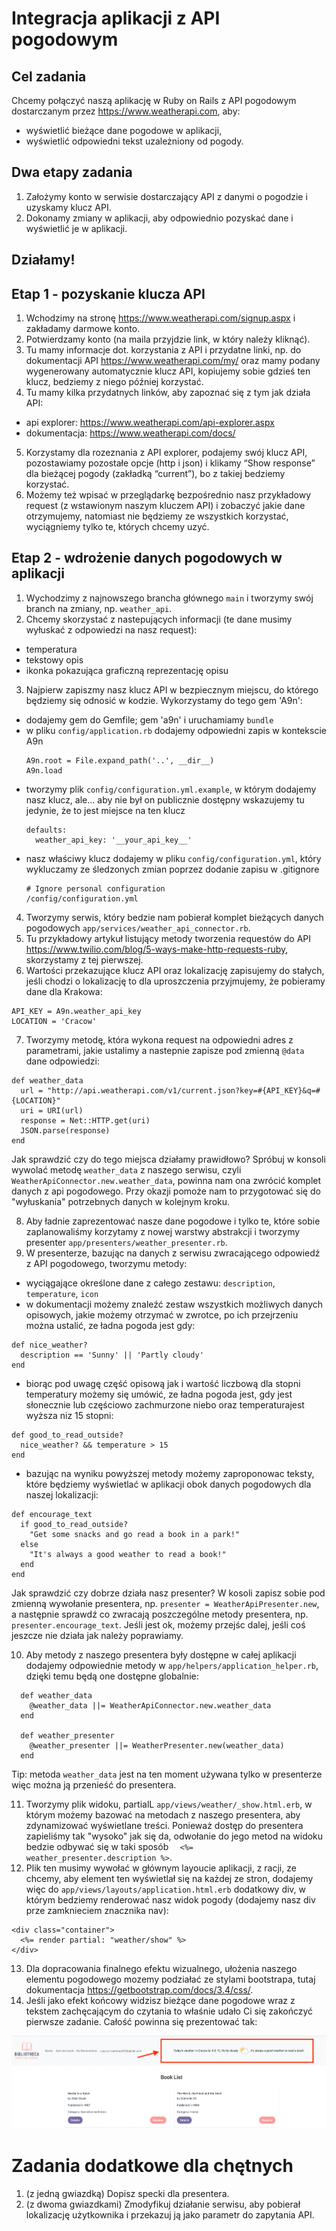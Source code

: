 # Integracja aplikacji z API pogodowym

## Cel zadania

Chcemy połączyć naszą aplikację w Ruby on Rails z API pogodowym dostarczanym przez https://www.weatherapi.com, aby:
- wyświetlić bieżące dane pogodowe w aplikacji,
- wyświetlić odpowiedni tekst uzależniony od pogody.

## Dwa etapy zadania

1. Założymy konto w serwisie dostarczający API z danymi o pogodzie i uzyskamy klucz API.
2. Dokonamy zmiany w aplikacji, aby odpowiednio pozyskać dane i wyświetlić je w aplikacji.

## Działamy!

## Etap 1 - pozyskanie klucza API

1. Wchodzimy na stronę https://www.weatherapi.com/signup.aspx i zakładamy darmowe konto.
2. Potwierdzamy konto (na maila przyjdzie link, w który należy kliknąć).
3. Tu mamy informacje dot. korzystania z API i przydatne linki, np. do dokumentacji API https://www.weatherapi.com/my/ oraz mamy podany wygenerowany automatycznie klucz API, kopiujemy sobie gdzieś ten klucz, bedziemy z niego później korzystać.
4. Tu mamy kilka przydatnych linków, aby zapoznać się z tym jak działa API: 
 - api explorer: https://www.weatherapi.com/api-explorer.aspx
 - dokumentacja: https://www.weatherapi.com/docs/
5. Korzystamy dla rozeznania z API explorer, podajemy swój klucz API, pozostawiamy pozostałe opcje (http i json) i klikamy “Show response” dla bieżącej pogody (zakładką “current”), bo z takiej bedziemy korzystać.
6. Możemy też wpisać w przeglądarkę bezpośrednio nasz przykładowy request (z wstawionym naszym kluczem API) i zobaczyć jakie dane otrzymujemy, natomiast nie będziemy ze wszystkich korzystać, wyciągniemy tylko te, których chcemy uzyć.

## Etap 2 - wdrożenie danych pogodowych w aplikacji

1. Wychodzimy z najnowszego brancha głównego `main` i tworzymy swój branch na zmiany, np. `weather_api`.
2. Chcemy skorzystać z nastepujących informacji (te dane musimy wyłuskać z odpowiedzi na nasz request):
 - temperatura
 - tekstowy opis
 - ikonka pokazująca graficzną reprezentację opisu
3. Najpierw zapiszmy nasz klucz API w bezpiecznym miejscu, do którego będziemy się odnosić w kodzie. Wykorzystamy do tego gem 'A9n':
 - dodajemy gem do Gemfile; gem 'a9n' i uruchamiamy `bundle`
 - w pliku `config/application.rb` dodajemy odpowiedni zapis w kontekscie A9n
    ```
    A9n.root = File.expand_path('..', __dir__)
    A9n.load
    ```
 - tworzymy plik `config/configuration.yml.example`, w którym dodajemy nasz klucz, ale... aby nie był on publicznie dostępny wskazujemy tu jedynie, że to jest miejsce na ten klucz
    ```
    defaults:
      weather_api_key: '__your_api_key__'
    ```
 - nasz właściwy klucz dodajemy w pliku `config/configuration.yml`, który wykluczamy ze śledzonych zmian poprzez dodanie zapisu w .gitignore
    ```
    # Ignore personal configuration
    /config/configuration.yml
    ```

4. Tworzymy serwis, który bedzie nam pobierał komplet bieżących danych pogodowych `app/services/weather_api_connector.rb`.
5. Tu przykładowy artykuł listujący metody tworzenia requestów do API https://www.twilio.com/blog/5-ways-make-http-requests-ruby, skorzystamy z tej pierwszej.
6. Wartości przekazujące klucz API oraz lokalizację zapisujemy do stałych, jeśli chodzi o lokalizację to dla uproszczenia przyjmujemy, że pobieramy dane dla Krakowa:
```
API_KEY = A9n.weather_api_key
LOCATION = 'Cracow'
```

7. Tworzymy metodę, która wykona request na odpowiedni adres z parametrami, jakie ustalimy a nastepnie zapisze pod zmienną `@data` dane odpowiedzi:

```
def weather_data
  url = "http://api.weatherapi.com/v1/current.json?key=#{API_KEY}&q=#{LOCATION}"
  uri = URI(url)
  response = Net::HTTP.get(uri)
  JSON.parse(response)
end
```
Jak sprawdzić czy do tego miejsca działamy prawidłowo?
Spróbuj w konsoli wywolać metodę `weather_data` z naszego serwisu, czyli `WeatherApiConnector.new.weather_data`, powinna nam ona zwrócić komplet danych z api pogodowego. 
Przy okazji pomoże nam to przygotować się do "wyłuskania" potrzebnych danych w kolejnym kroku.

8. Aby ładnie zaprezentować nasze dane pogodowe i tylko te, które sobie zaplanowaliśmy korzytamy z nowej warstwy abstrakcji i tworzymy presenter `app/presenters/weather_presenter.rb`.
9. W presenterze, bazując na danych z serwisu zwracającego odpowiedź z API pogodowego, tworzymu metody:
 - wyciągające określone dane z całego zestawu: `description`, `temperature`, `icon`
 - w dokumentacji możemy znaleźć zestaw wszystkich możliwych danych opisowych, jakie możemy otrzymać w zwrotce, po ich przejrzeniu można ustalić, ze ładna pogoda jest gdy:
```
def nice_weather?
  description == 'Sunny' || 'Partly cloudy'
end
```
  - biorąc pod uwagę część opisową jak i wartość liczbową dla stopni temperatury możemy się umówić, ze ładna pogoda jest, gdy jest słonecznie lub częściowo zachmurzone niebo oraz temperaturajest wyższa niz 15 stopni:
```
def good_to_read_outside?
  nice_weather? && temperature > 15
end
```
- bazując na wyniku powyższej metody możemy zaproponowac teksty, które będziemy wyświetlać w aplikacji obok danych pogodowych dla naszej lokalizacji:
```
def encourage_text
  if good_to_read_outside?
    "Get some snacks and go read a book in a park!"
  else
    "It's always a good weather to read a book!"
  end
end
```

Jak sprawdzić czy dobrze działa nasz presenter?
W kosoli zapisz sobie pod zmienną wywołanie presentera, np. `presenter = WeatherApiPresenter.new`, a następnie sprawdź co zwracają poszczególne metody presentera, np. `presenter.encourage_text`. 
Jeśli jest ok, możemy przejśc dalej, jeśli coś jeszcze nie działa jak należy poprawiamy.

10. Aby metody z naszego presentera były dostępne w całej aplikacji dodajemy odpowiednie metody w `app/helpers/application_helper.rb`, dzięki temu będą one dostępne globalnie:
```
  def weather_data
    @weather_data ||= WeatherApiConnector.new.weather_data
  end

  def weather_presenter
    @weather_presenter ||= WeatherPresenter.new(weather_data)
  end
```
Tip: metoda `weather_data` jest na ten moment używana tylko w presenterze więc można ją przenieść do presentera.

11. Tworzymy plik widoku, partialL `app/views/weather/_show.html.erb`, w którym możemy bazować na metodach z naszego presentera, aby zdynamizować wyświetlane treści. Ponieważ dostęp do presentera zapieliśmy tak "wysoko" jak się da, odwołanie do jego metod na widoku bedzie odbywać się w taki sposób `  <%= weather_presenter.description %>`.
12. Plik ten musimy wywołać w głównym layoucie aplikacji, z racji, ze chcemy, aby element ten wyświetlał się na każdej ze stron, dodajemy więc do `app/views/layouts/application.html.erb` dodatkowy div, w którym bedziemy renderować nasz widok pogody (dodajemy nasz div prze zamknieciem znacznika nav):
```
<div class="container">
  <%= render partial: "weather/show" %>
</div>
```
13. Dla dopracowania finalnego efektu wizualnego, ułożenia naszego elementu pogodowego mozemy podziałać ze stylami bootstrapa, tutaj dokumentacja https://getbootstrap.com/docs/3.4/css/.
14. Jeśli jako efekt końcowy widzisz bieżące dane pogodowe wraz z tekstem zachęcającym do czytania to właśnie udało Ci się zakończyć pierwsze zadanie.
Całość powinna się prezentować tak:

<img src="../app/assets/images/docs/weather_element.png" />

# Zadania dodatkowe dla chętnych
1. (z jedną gwiazdką) Dopisz specki dla presentera.
2. (z dwoma gwiazdkami) Zmodyfikuj działanie serwisu, aby pobierał lokalizację użytkownika i przekazuj ją jako parametr do zapytania API.
